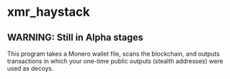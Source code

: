 # xmr_haystack

## WARNING: Still in Alpha stages

This program takes a Monero wallet file, scans the blockchain, and outputs transactions in which your one-time public outputs
(stealth addresses) were used as decoys.  
